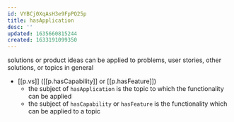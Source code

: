 ```yaml
---
id: VYBCj0XqAsH3e9FpPQ25p
title: hasApplication
desc: ''
updated: 1635660815244
created: 1633191099350
---
```

solutions or product ideas can be applied to problems, user stories, other solutions, or topics in general

- [[p.vs]] ([[p.hasCapability]] or [[p.hasFeature]])
  - the subject of `hasApplication` is the topic to which the functionality can be applied
  - the subject of `hasCapability` or `hasFeature` is the functionality which can be applied to a topic
